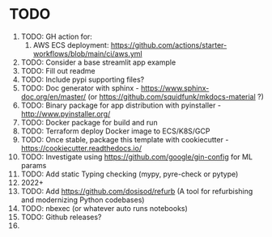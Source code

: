 # TODO

1) TODO: GH action for:
    1) AWS ECS deployment: https://github.com/actions/starter-workflows/blob/main/ci/aws.yml
2) TODO: Consider a base streamlit app example
3) TODO: Fill out readme
4) TODO: Include pypi supporting files?
5) TODO: Doc generator with sphinx - https://www.sphinx-doc.org/en/master/ (or https://github.com/squidfunk/mkdocs-material ?)
6) TODO: Binary package for app distribution with pyinstaller - http://www.pyinstaller.org/
7) TODO: Docker package for build and run
8) TODO: Terraform deploy Docker image to ECS/K8S/GCP
9) TODO: Once stable, package this template with cookiecutter - https://cookiecutter.readthedocs.io/
10) TODO: Investigate using https://github.com/google/gin-config for ML params
11) TODO: Add static Typing checking (mypy, pyre-check or pytype)
12) 2022+
13) TODO: Add https://github.com/dosisod/refurb (A tool for refurbishing and modernizing Python codebases)
14) TODO: nbexec (or whatever auto runs notebooks)
15) TODO: Github releases?
16) 